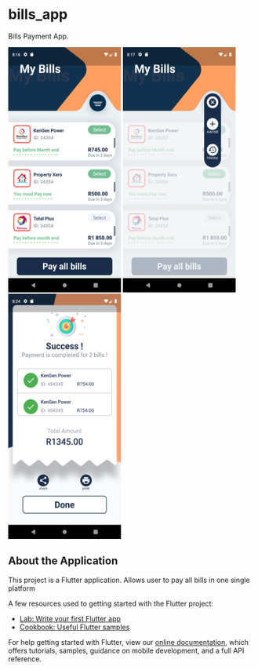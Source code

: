 # bills_app

Bills Payment App.




<p float="left">
  <img src="Screenshot1.png" width="230" height="500">
   <img src="Screenshot2.png" width="230" height="500">
   <img src="Screenshot3.png" width="230" height="500">
</p>


## About the Application

This project is a Flutter application. Allows user to pay all bills in one single platform

 A few resources used to getting started with the Flutter project:

- [Lab: Write your first Flutter app](https://flutter.dev/docs/get-started/codelab)
- [Cookbook: Useful Flutter samples](https://flutter.dev/docs/cookbook)

For help getting started with Flutter, view our
[online documentation](https://flutter.dev/docs), which offers tutorials,
samples, guidance on mobile development, and a full API reference.
